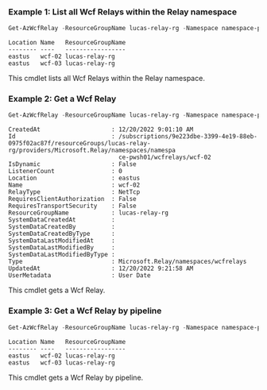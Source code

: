 ### Example 1: List all Wcf Relays within the Relay namespace 
```powershell
Get-AzWcfRelay -ResourceGroupName lucas-relay-rg -Namespace namespace-pwsh01
```

```output
Location Name   ResourceGroupName
-------- ----   -----------------
eastus   wcf-02 lucas-relay-rg
eastus   wcf-03 lucas-relay-rg
```

This cmdlet lists all Wcf Relays within the Relay namespace.

### Example 2: Get a Wcf Relay
```powershell
Get-AzWcfRelay -ResourceGroupName lucas-relay-rg -Namespace namespace-pwsh01 -Name wcf-02 | fl
```

```output
CreatedAt                    : 12/20/2022 9:01:10 AM
Id                           : /subscriptions/9e223dbe-3399-4e19-88eb-0975f02ac87f/resourceGroups/lucas-relay-rg/providers/Microsoft.Relay/namespaces/namespa
                               ce-pwsh01/wcfrelays/wcf-02
IsDynamic                    : False
ListenerCount                : 0
Location                     : eastus
Name                         : wcf-02
RelayType                    : NetTcp
RequiresClientAuthorization  : False
RequiresTransportSecurity    : False
ResourceGroupName            : lucas-relay-rg
SystemDataCreatedAt          : 
SystemDataCreatedBy          : 
SystemDataCreatedByType      : 
SystemDataLastModifiedAt     : 
SystemDataLastModifiedBy     : 
SystemDataLastModifiedByType : 
Type                         : Microsoft.Relay/namespaces/wcfrelays
UpdatedAt                    : 12/20/2022 9:21:58 AM
UserMetadata                 : User Date
```

This cmdlet gets a Wcf Relay.

### Example 3: Get a Wcf Relay by pipeline
```powershell
Get-AzWcfRelay -ResourceGroupName lucas-relay-rg -Namespace namespace-pwsh01 | Get-AzWcfRelay
```

```output
Location Name   ResourceGroupName
-------- ----   -----------------
eastus   wcf-02 lucas-relay-rg
eastus   wcf-03 lucas-relay-rg
```

This cmdlet gets a Wcf Relay by pipeline.